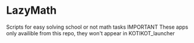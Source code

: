 # LazyMath
Scripts for easy solving school or not math tasks
IMPORTANT
These apps only availible from this repo, they won't appear in KOTIKOT_launcher
